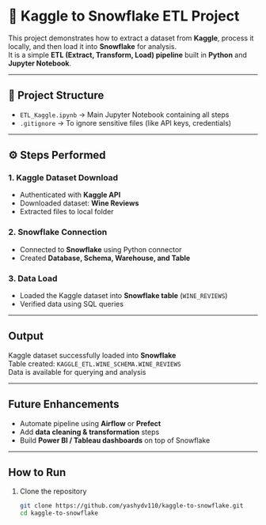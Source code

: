 # 🍷 Kaggle to Snowflake ETL Project  

This project demonstrates how to extract a dataset from **Kaggle**, process it locally, and then load it into **Snowflake** for analysis.  
It is a simple **ETL (Extract, Transform, Load) pipeline** built in **Python** and **Jupyter Notebook**.  

---

## 📂 Project Structure  
- `ETL_Kaggle.ipynb` → Main Jupyter Notebook containing all steps  
- `.gitignore` → To ignore sensitive files (like API keys, credentials)  

---

## ⚙️ Steps Performed  

### 1. Kaggle Dataset Download  
- Authenticated with **Kaggle API**  
- Downloaded dataset: **Wine Reviews**  
- Extracted files to local folder  

### 2. Snowflake Connection  
- Connected to **Snowflake** using Python connector  
- Created **Database, Schema, Warehouse, and Table**  

### 3. Data Load  
- Loaded the Kaggle dataset into **Snowflake table** (`WINE_REVIEWS`)  
- Verified data using SQL queries  

---

## Output  
Kaggle dataset successfully loaded into **Snowflake**  
Table created: `KAGGLE_ETL.WINE_SCHEMA.WINE_REVIEWS`  
Data is available for querying and analysis  

---

## Future Enhancements  
- Automate pipeline using **Airflow** or **Prefect**  
- Add **data cleaning & transformation** steps  
- Build **Power BI / Tableau dashboards** on top of Snowflake  

---

## How to Run  

1. Clone the repository  
   ```bash
   git clone https://github.com/yashydv110/kaggle-to-snowflake.git
   cd kaggle-to-snowflake
